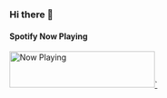 ### Hi there 👋

<!--
**1393925530/1393925530** is a ✨ _special_ ✨ repository because its `README.md` (this file) appears on your GitHub profile.

Here are some ideas to get you started:

- 🔭 I’m currently working on ...
- 🌱 I’m currently learning ...
- 👯 I’m looking to collaborate on ...
- 🤔 I’m looking for help with ...
- 💬 Ask me about ...
- 📫 How to reach me: ...
- 😄 Pronouns: ...
- ⚡ Fun fact: ...
-->

#### Spotify Now Playing
<a href="https://now-playing-profile-git-master.1393925530.vercel.app/now-playing?open">
  <img src="https://now-playing-profile-git-master.1393925530.vercel.app/now-playing" width="256" height="64" alt="Now Playing">`
</a>
